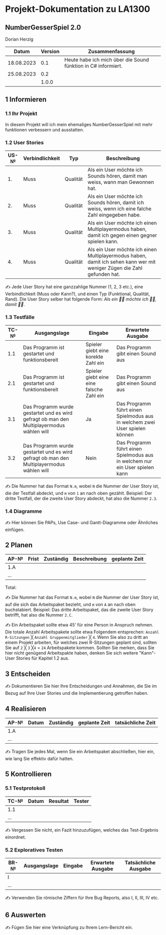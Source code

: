 # Projekt-Dokumentation zu LA1300

## NumberGesserSpiel 2.0 

Dorian Herzig

| Datum | Version | Zusammenfassung                                              |
| ----- | ------- | ------------------------------------------------------------ |
|18.08.2023| 0.1 | Heute habe ich mich über die Sound fünktion in C# informiert. |
|25.08.2023| 0.2 |                                                               |
|       | 1.0.0   |                                                              |

## 1 Informieren

### 1.1 Ihr Projekt

In diesem Projekt will ich mein ehemaliges NumberGesserSpiel mit mehr funktionen verbessern und ausstatten. 

### 1.2 User Stories

| US-№ | Verbindlichkeit | Typ  | Beschreibung                       |
| ---- | --------------- | ---- | ---------------------------------- |
| 1.   | Muss | Qualität | Als ein User möchte ich Sounds hören, damit man weiss, wann man Gewonnen hat. |
| 2.   | Muss | Qualität | Als ein User möchte ich Sounds hören, damit ich weiss, wenn ich eine falche Zahl eingegeben habe. |
| 3.   | Muss | Qualität | Als ein User möchte ich einen Multiplayermodus haben, damit ich gegen einen gegner spielen kann. |
| 4.   | Muss | Qualität | Als ein User möchte ich einen Multiplayermodus haben, damit ich sehen kann wer mit weniger Zügen die Zahl gefunden hat. |

✍️ Jede User Story hat eine ganzzahlige Nummer (1, 2, 3 etc.), eine Verbindlichkeit (Muss oder Kann?), und einen Typ (Funktional, Qualität, Rand). Die User Story selber hat folgende Form: *Als ein 🤷‍♂️ möchte ich 🤷‍♂️, damit 🤷‍♂️*.

### 1.3 Testfälle

| TC-№ | Ausgangslage | Eingabe | Erwartete Ausgabe |
| ---- | ------------ | ------- | ----------------- |
| 1.1  | Das Programm ist gestartet und funktionsbereit | Spieler giebt eine korekte Zahl ein | Das Programm gibt einen Sound aus |
| 2.1  | Das Programm ist gestartet und funktionsbereit | Spieler giebt eine eine falsche Zahl ein | Das Programm gibt einen Sound aus |
| 3.1  | Das Programm wurde gestartet und es wird gefragt ob man den Multiplayermodus wählen will| Ja | Das Programm führt einen Spielmodus aus in welchem zwei User spielen können |
| 3.2  | Das Programm wurde gestartet und es wird gefragt ob man den Multiplayermodus wählen will | Nein | Das Programm führt einen Spielmodus aus in welchem nur ein User spielen kann|

✍️ Die Nummer hat das Format `N.m`, wobei `N` die Nummer der User Story ist, die der Testfall abdeckt, und `m` von `1` an nach oben gezählt. Beispiel: Der dritte Testfall, der die zweite User Story abdeckt, hat also die Nummer `2.3`.

### 1.4 Diagramme

✍️ Hier können Sie PAPs, Use Case- und Gantt-Diagramme oder Ähnliches einfügen.

## 2 Planen

| AP-№ | Frist | Zuständig | Beschreibung | geplante Zeit |
| ---- | ----- | --------- | ------------ | ------------- |
| 1.A  |       |           |              |               |
| ...  |       |           |              |               |

Total: 

✍️ Die Nummer hat das Format `N.m`, wobei `N` die Nummer der User Story ist, auf die sich das Arbeitspaket bezieht, und `m` von `A` an nach oben buchstabiert. Beispiel: Das dritte Arbeitspaket, das die zweite User Story betrifft, hat also die Nummer `2.C`.

✍️ Ein Arbeitspaket sollte etwa 45' für eine Person in Anspruch nehmen. Die totale Anzahl Arbeitspakete sollte etwa Folgendem entsprechen: `Anzahl R-Sitzungen` ╳ `Anzahl Gruppenmitglieder` ╳ `4`. Wenn Sie also zu dritt an einem Projekt arbeiten, für welches zwei R-Sitzungen geplant sind, sollten Sie auf `2` ╳ `3` ╳`4` = `24` Arbeitspakete kommen. Sollten Sie merken, dass Sie hier nicht genügend Arbeitspakte haben, denken Sie sich weitere "Kann"-User Stories für Kapitel 1.2 aus.

## 3 Entscheiden

✍️ Dokumentieren Sie hier Ihre Entscheidungen und Annahmen, die Sie im Bezug auf Ihre User Stories und die Implementierung getroffen haben.

## 4 Realisieren

| AP-№ | Datum | Zuständig | geplante Zeit | tatsächliche Zeit |
| ---- | ----- | --------- | ------------- | ----------------- |
| 1.A  |       |           |               |                   |
| ...  |       |           |               |                   |

✍️ Tragen Sie jedes Mal, wenn Sie ein Arbeitspaket abschließen, hier ein, wie lang Sie effektiv dafür hatten.

## 5 Kontrollieren

### 5.1 Testprotokoll

| TC-№ | Datum | Resultat | Tester |
| ---- | ----- | -------- | ------ |
| 1.1  |       |          |        |
| ...  |       |          |        |

✍️ Vergessen Sie nicht, ein Fazit hinzuzufügen, welches das Test-Ergebnis einordnet.

### 5.2 Exploratives Testen

| BR-№ | Ausgangslage | Eingabe | Erwartete Ausgabe | Tatsächliche Ausgabe |
| ---- | ------------ | ------- | ----------------- | -------------------- |
| I    |              |         |                   |                      |
| ...  |              |         |                   |                      |

✍️ Verwenden Sie römische Ziffern für Ihre Bug Reports, also I, II, III, IV etc.

## 6 Auswerten

✍️ Fügen Sie hier eine Verknüpfung zu Ihrem Lern-Bericht ein.
